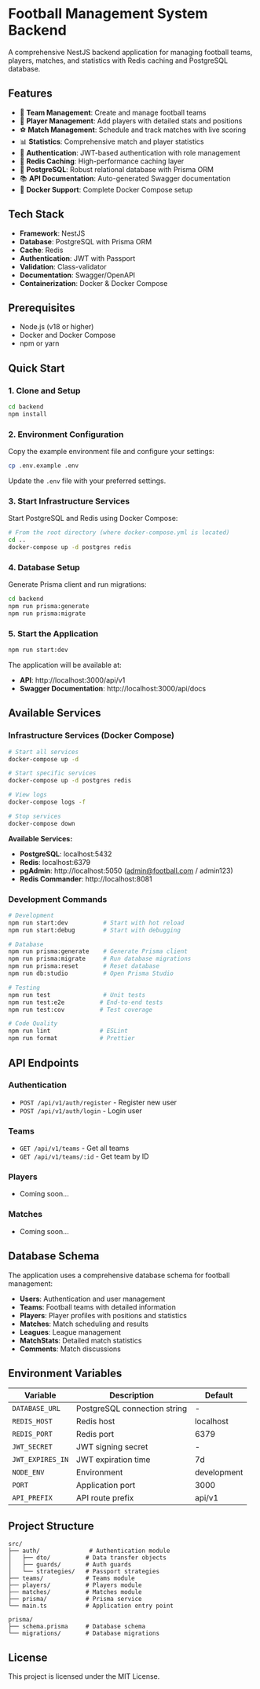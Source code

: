 # Football Management System Backend

A comprehensive NestJS backend application for managing football teams, players, matches, and statistics with Redis caching and PostgreSQL database.

## Features

- 🏈 **Team Management**: Create and manage football teams
- 👥 **Player Management**: Add players with detailed stats and positions
- ⚽ **Match Management**: Schedule and track matches with live scoring
- 📊 **Statistics**: Comprehensive match and player statistics
- 🔐 **Authentication**: JWT-based authentication with role management
- 🚀 **Redis Caching**: High-performance caching layer
- 🐘 **PostgreSQL**: Robust relational database with Prisma ORM
- 📚 **API Documentation**: Auto-generated Swagger documentation
- 🐳 **Docker Support**: Complete Docker Compose setup

## Tech Stack

- **Framework**: NestJS
- **Database**: PostgreSQL with Prisma ORM
- **Cache**: Redis
- **Authentication**: JWT with Passport
- **Validation**: Class-validator
- **Documentation**: Swagger/OpenAPI
- **Containerization**: Docker & Docker Compose

## Prerequisites

- Node.js (v18 or higher)
- Docker and Docker Compose
- npm or yarn

## Quick Start

### 1. Clone and Setup

```bash
cd backend
npm install
```

### 2. Environment Configuration

Copy the example environment file and configure your settings:

```bash
cp .env.example .env
```

Update the `.env` file with your preferred settings.

### 3. Start Infrastructure Services

Start PostgreSQL and Redis using Docker Compose:

```bash
# From the root directory (where docker-compose.yml is located)
cd ..
docker-compose up -d postgres redis
```

### 4. Database Setup

Generate Prisma client and run migrations:

```bash
cd backend
npm run prisma:generate
npm run prisma:migrate
```

### 5. Start the Application

```bash
npm run start:dev
```

The application will be available at:
- **API**: http://localhost:3000/api/v1
- **Swagger Documentation**: http://localhost:3000/api/docs

## Available Services

### Infrastructure Services (Docker Compose)

```bash
# Start all services
docker-compose up -d

# Start specific services
docker-compose up -d postgres redis

# View logs
docker-compose logs -f

# Stop services
docker-compose down
```

**Available Services:**
- **PostgreSQL**: localhost:5432
- **Redis**: localhost:6379
- **pgAdmin**: http://localhost:5050 (admin@football.com / admin123)
- **Redis Commander**: http://localhost:8081

### Development Commands

```bash
# Development
npm run start:dev          # Start with hot reload
npm run start:debug        # Start with debugging

# Database
npm run prisma:generate    # Generate Prisma client
npm run prisma:migrate     # Run database migrations
npm run prisma:reset       # Reset database
npm run db:studio          # Open Prisma Studio

# Testing
npm run test               # Unit tests
npm run test:e2e          # End-to-end tests
npm run test:cov          # Test coverage

# Code Quality
npm run lint              # ESLint
npm run format            # Prettier
```

## API Endpoints

### Authentication
- `POST /api/v1/auth/register` - Register new user
- `POST /api/v1/auth/login` - Login user

### Teams
- `GET /api/v1/teams` - Get all teams
- `GET /api/v1/teams/:id` - Get team by ID

### Players
- Coming soon...

### Matches
- Coming soon...

## Database Schema

The application uses a comprehensive database schema for football management:

- **Users**: Authentication and user management
- **Teams**: Football teams with detailed information
- **Players**: Player profiles with positions and statistics
- **Matches**: Match scheduling and results
- **Leagues**: League management
- **MatchStats**: Detailed match statistics
- **Comments**: Match discussions

## Environment Variables

| Variable | Description | Default |
|----------|-------------|---------|
| `DATABASE_URL` | PostgreSQL connection string | - |
| `REDIS_HOST` | Redis host | localhost |
| `REDIS_PORT` | Redis port | 6379 |
| `JWT_SECRET` | JWT signing secret | - |
| `JWT_EXPIRES_IN` | JWT expiration time | 7d |
| `NODE_ENV` | Environment | development |
| `PORT` | Application port | 3000 |
| `API_PREFIX` | API route prefix | api/v1 |

## Project Structure

```
src/
├── auth/              # Authentication module
│   ├── dto/          # Data transfer objects
│   ├── guards/       # Auth guards
│   └── strategies/   # Passport strategies
├── teams/            # Teams module
├── players/          # Players module
├── matches/          # Matches module
├── prisma/           # Prisma service
└── main.ts           # Application entry point

prisma/
├── schema.prisma     # Database schema
└── migrations/       # Database migrations
```

## License

This project is licensed under the MIT License.
